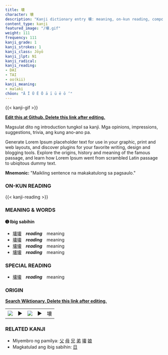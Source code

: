 ```yaml
---
title: 壊
character: 壊
description: "Kanji dictionary entry 壊: meaning, on-kun reading, compounds, origin, related kanji"
content_type: kanji
featured_image: "/壊.gif"
weight: 111
frequency: 111
kanji_grade: 1
kanji_strokes: 1
kanji_class: Jōyō
kanji_jlpt: N1
kanji_radical: 
kanji_reading: 
- DAI
- TAI
- oo(kii)
kanji_meaning:
- malaki
chōon: "Ā Ī Ū Ē Ō ā ī ū ē ō ’"
---
```

[//]: # (Don't edit the line below. Kanji animated GIF code is automatically generated.)
{{< kanji-gif >}}

[//]: # (Edit below this line.)

**[Edit this at Github. Delete this link after editing.](https://github.com/tim0g/tim/tree/main/content/kanji/壊/index.md)**

Magsulat dito ng introduction tungkol sa kanji. Mga opinions, impressions, suggestions, trivia, ang kung ano-ano pa.

Generate Lorem Ipsum placeholder text for use in your graphic, print and web layouts, and discover plugins for your favorite writing, design and blogging tools. Explore the origins, history and meaning of the famous passage, and learn how Lorem Ipsum went from scrambled Latin passage to ubiqitous dummy text.
 
**Mnemonic:** "Maikling sentence na makakatulong sa pagsaulo."

### ON-KUN READING

[//]: # (Don't edit the line below. ON-KUN READING code is automatically generated.)
{{< kanji-reading >}}

### MEANING & WORDS

#### ➊ **Ibig sabihin**
  - [壊](../壊)[壊](../壊)　***reading***　meaning
  - [壊](../壊)[壊](../壊)　***reading***　meaning
  - [壊](../壊)[壊](../壊)　***reading***　meaning
  - [壊](../壊)[壊](../壊)　***reading***　meaning

### SPECIAL READING
  - [壊](../壊)[壊](../壊)　***reading***　meaning

### ORIGIN

**[Search Wiktionary. Delete this link after editing.](https://wiktionary.org/wiki/壊)**
<table class="kanji-table"><tr><td>
<img src="60px-壊-bronze.svg.png">
</td><td>▶</td><td>
<img src="60px-壊-oracle.svg.png">
</td><td>▶</td>
<td class="kanji-origin">壊</td>
</tr></table>

### RELATED KANJI
- Miyembro ng pamilya: [父](../父) [母](../母) [兄](../兄) [弟](../弟) [壊](../壊) [娘](../娘)
- Magkatulad ang ibig sabihin: [日](../日)
